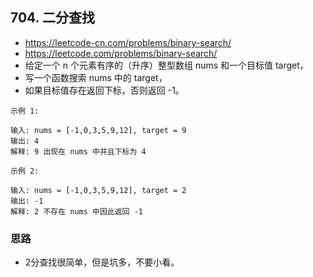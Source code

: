 ## 704. 二分查找
- https://leetcode-cn.com/problems/binary-search/
- https://leetcode.com/problems/binary-search/
- 给定一个 n 个元素有序的（升序）整型数组 nums 和一个目标值 target，
- 写一个函数搜索 nums 中的 target，
- 如果目标值存在返回下标，否则返回 -1。

```
示例 1:

输入: nums = [-1,0,3,5,9,12], target = 9
输出: 4
解释: 9 出现在 nums 中并且下标为 4
```
```
示例 2:

输入: nums = [-1,0,3,5,9,12], target = 2
输出: -1
解释: 2 不存在 nums 中因此返回 -1
```

### 思路
- 2分查找很简单，但是坑多，不要小看。



